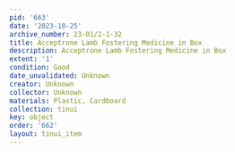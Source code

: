 ```yaml
---
pid: '663'
date: '2023-10-25'
archive_number: 23-01/2-1-32
title: Acceptrone Lamb Fostering Medicine in Box
description: Acceptrone Lamb Fostering Medicine in Box
extent: '1'
condition: Good
date_unvalidated: Unknown
creator: Unknown
collector: Unknown
materials: Plastic, Cardboard
collection: tinui
key: object
order: '662'
layout: tinui_item
---
```


